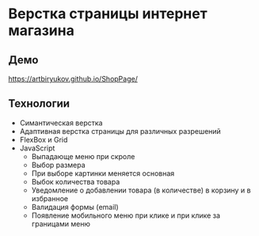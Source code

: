 # Верстка страницы интернет магазина

## Демо

https://artbiryukov.github.io/ShopPage/

## Технологии 
<ul>
  <li>Симантическая верстка</li>
  <li>Адаптивная верстка страницы для различных разрешений</li>
  <li>FlexBox и Grid</li>
  <li>JavaScript
    <ul>
      <li>Выпадающе меню при скроле</li>
      <li>Выбор размера</li>
      <li>При выборе картинки меняется основная</li>
      <li>Выбок количества товара</li>
      <li>Уведомление о добавлении товара (в количестве) в корзину и в избранное</li>
      <li>Валидация формы (email)</li>
      <li>Появление мобильного меню при клике и при клике за границами меню</li>
    </ul>
  </li>
</ul>